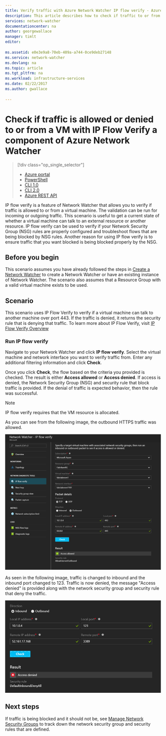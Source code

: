 ```yaml
---
title: Verify traffic with Azure Network Watcher IP flow verify - Azure portal | Microsoft Docs
description: This article describes how to check if traffic to or from a virtual machine is allowed or denied
services: network-watcher
documentationcenter: na
author: georgewallace
manager: timlt
editor: 

ms.assetid: e0e3e9a8-70eb-409a-a744-0ce9deb27148
ms.service: network-watcher
ms.devlang: na
ms.topic: article
ms.tgt_pltfrm: na
ms.workload: infrastructure-services
ms.date: 02/22/2017
ms.author: gwallace

---
```

# Check if traffic is allowed or denied to or from a VM with IP Flow Verify a component of Azure Network Watcher

> [!div class="op_single_selector"]
> - [Azure portal](network-watcher-check-ip-flow-verify-portal.md)
> - [PowerShell](network-watcher-check-ip-flow-verify-powershell.md)
> - [CLI 1.0](network-watcher-check-ip-flow-verify-cli-nodejs.md)
> - [CLI 2.0](network-watcher-check-ip-flow-verify-cli.md)
> - [Azure REST API](network-watcher-check-ip-flow-verify-rest.md)


IP flow verify is a feature of Network Watcher that allows you to verify if traffic is allowed to or from a virtual machine. The validation can be run for incoming or outgoing traffic. This scenario is useful to get a current state of whether a virtual machine can talk to an external resource or another resource. IP flow verify can be used to verify if your Network Security Group (NSG) rules are properly configured and troubleshoot flows that are being blocked by NSG rules. Another reason for using IP flow verify is to ensure traffic that you want blocked is being blocked properly by the NSG.

## Before you begin

This scenario assumes you have already followed the steps in [Create a Network Watcher](network-watcher-create.md) to create a Network Watcher or have an existing instance of Network Watcher. The scenario also assumes that a Resource Group with a valid virtual machine exists to be used.

## Scenario

This scenario uses IP Flow Verify to verify if a virtual machine can talk to another machine over port 443. If the traffic is denied, it returns the security rule that is denying that traffic. To learn more about IP Flow Verify, visit [IP Flow Verify Overview](network-watcher-ip-flow-verify-overview.md)

### Run IP flow verify

Navigate to your Network Watcher and click **IP flow verify**. Select the virtual machine and network interface you want to verify traffic from. Enter any additional filtering information and click **Check**.

Once you click **Check**, the flow based on the criteria you provided is checked. The result is either **Access allowed** or **Access denied**. If access is denied, the Network Security Group (NSG) and security rule that block traffic is provided. If the denial of traffic is expected behavior, then the rule was successful.

> [!NOTE]
> IP flow verify requires that the VM resource is allocated.

As you can see from the following image, the outbound HTTPS traffic was allowed.

![ip flow verify overview][1]

As seen in the following image, traffic is changed to inbound and the inbound port changed to 123. Traffic is now denied, the message "Access denied" is provided along with the network security group and security rule that deny the traffic.

![ip flow results][2]

## Next steps

If traffic is being blocked and it should not be, see [Manage Network Security Groups](../virtual-network/virtual-network-manage-nsg-arm-portal.md) to track down the network security group and security rules that are defined.

[1]: ./media/network-watcher-check-ip-flow-verify-portal/figure1.png
[2]: ./media/network-watcher-check-ip-flow-verify-portal/figure2.png













